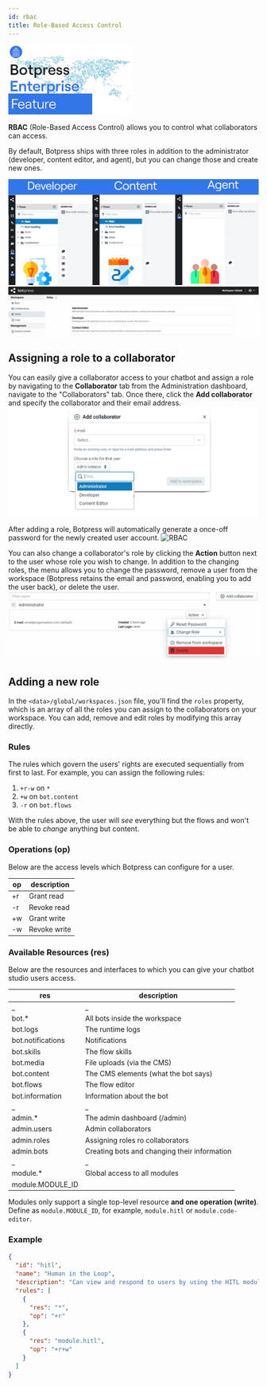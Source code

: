 ```yaml
---
id: rbac
title: Role-Based Access Control
---
```


![This feature is available with Botpress Enterprise license.](../assets/botpress-enterprise-feature.png)

**RBAC** (Role-Based Access Control) allows you to control what collaborators can access.

By default, Botpress ships with three roles in addition to the administrator (developer, content editor, and agent), but you can change those and create new ones.

![Extra Roles](../assets/rbac-roles.png)
![Add Colloborators](../assets/roles.png)

## Assigning a role to a collaborator

You can easily give a collaborator access to your chatbot and assign a role by navigating to the  **Collaborator** tab from the Administration dashboard, navigate to the "Collaborators" tab. Once there, click the **Add collaborator** and specify the collaborator and their email address.
![RBAC](../assets/add-role.png)

After adding a role, Botpress will automatically generate a once-off password for the newly created user account. 
![RBAC](../assets/rbac-success.png.png)

You can also change a collaborator's role by clicking the **Action** button next to the user whose role you wish to change. In addition to the changing roles, the menu allows you to change the password, remove a user from the workspace (Botpress retains the email and password, enabling you to add the user back), or delete the user. 
![RBAC](../assets/change-role.png)

## Adding a new role

In the `<data>/global/workspaces.json` file, you'll find the `roles` property, which is an array of all the roles you can assign to the collaborators on your workspace. You can add, remove and edit roles by modifying this array directly.

### Rules

The rules which govern the users' rights are executed sequentially from first to last. For example, you can assign the following rules:

1. `+r-w` on `*`
2. `+w` on `bot.content`
3. `-r` on `bot.flows`

With the rules above, the user will _see_ everything but the flows and won't be able to _change_ anything but content.

### Operations (op)
Below are the access levels which Botpress can configure for a user.

| op  | description  |
| --- | ------------ |
| +r  | Grant read   |
| -r  | Revoke read  |
| +w  | Grant write  |
| -w  | Revoke write |

### Available Resources (res)
Below are the resources and interfaces to which you can give your chatbot studio users access.

| res               | description                                  |
| ----------------- | -------------------------------------------- |
| \_                | \_                                           |
| bot.\*            | All bots inside the workspace                |
| bot.logs          | The runtime logs                             |
| bot.notifications | Notifications                                |
| bot.skills        | The flow skills                              |
| bot.media         | File uploads (via the CMS)                   |
| bot.content       | The CMS elements (what the bot says)         |
| bot.flows         | The flow editor                              |
| bot.information   | Information about the bot                    |
| \_                | \_                                           |
| admin.\*          | The admin dashboard (/admin)                 |
| admin.users       | Admin collaborators                          |
| admin.roles       | Assigning roles ro collaborators             |
| admin.bots        | Creating bots and changing their information |
| \_                | \_                                           |
| module.\*         | Global access to all modules                 |
| module.MODULE_ID  |                                              |

Modules only support a single top-level resource **and one operation (write)**. Define as `module.MODULE_ID`, for example, `module.hitl` or `module.code-editor`.

### Example

```json
{
  "id": "hitl",
  "name": "Human in the Loop",
  "description": "Can view and respond to users by using the HITL module",
  "rules": [
    {
      "res": "*",
      "op": "+r"
    },
    {
      "res": "module.hitl",
      "op": "+r+w"
    }
  ]
}
```
